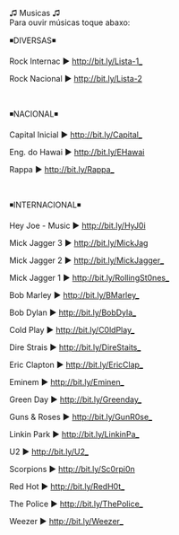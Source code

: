 <p>♫ Musicas ♫<br>
Para ouvir músicas toque abaxo:</p>
<p>◾DIVERSAS◾</p>
<p>Rock Internac ► <a href="http://bit.ly/Lista-1_">http://bit.ly/Lista-1_</a></p>
<p>Rock Nacional ► <a href="http://bit.ly/Lista-2">http://bit.ly/Lista-2</a></p>
<br>
<p>◾NACIONAL◾</p>
<p>Capital Inicial ► <a href="http://bit.ly/Capital_">http://bit.ly/Capital_</a></p>
<p>Eng. do Hawai ► <a href="http://bit.ly/EHawai">http://bit.ly/EHawai</a></p>
<p>Rappa ► <a href="http://bit.ly/Rappa_">http://bit.ly/Rappa_</a></p>
<br>
<p>◾INTERNACIONAL◾</p>
<p>Hey Joe - Music ► <a href="http://bit.ly/HyJ0i">http://bit.ly/HyJ0i</a></p>
<p>Mick Jagger 3 ► <a href="http://bit.ly/MickJag">http://bit.ly/MickJag</a></p>
<p>Mick Jagger 2 ► <a href="http://bit.ly/MickJagger_">http://bit.ly/MickJagger_</a></p>
<p>Mick Jagger 1 ► <a href="http://bit.ly/RollingSt0nes_">http://bit.ly/RollingSt0nes_</a></p>
<p>Bob Marley ► <a href="http://bit.ly/BMarley_">http://bit.ly/BMarley_</a></p>
<p>Bob Dylan ► <a href="http://bit.ly/BobDyla_">http://bit.ly/BobDyla_</a></p>
<p>Cold Play ► <a href="http://bit.ly/C0ldPlay_">http://bit.ly/C0ldPlay_</a></p>
<p>Dire Strais ► <a href="http://bit.ly/DireStaits_">http://bit.ly/DireStaits_</a></p>
<p>Eric Clapton ► <a href="http://bit.ly/EricClap_">http://bit.ly/EricClap_</a></p>
<p>Eminem ► <a href="http://bit.ly/Eminen_">http://bit.ly/Eminen_</a></p>
<p>Green Day ► <a href="http://bit.ly/Greenday_">http://bit.ly/Greenday_</a></p>
<p>Guns &amp; Roses ► <a href="http://bit.ly/GunR0se_">http://bit.ly/GunR0se_</a></p>
<p>Linkin Park ► <a href="http://bit.ly/LinkinPa_">http://bit.ly/LinkinPa_</a></p>
<p>U2 ► <a href="http://bit.ly/U2_">http://bit.ly/U2_</a></p>
<p>Scorpions ► <a href="http://bit.ly/Sc0rpi0n">http://bit.ly/Sc0rpi0n</a></p>
<p>Red Hot ► <a href="http://bit.ly/RedH0t_">http://bit.ly/RedH0t_</a></p>
<p>The Police ► <a href="http://bit.ly/ThePolice_">http://bit.ly/ThePolice_</a></p>
<p>Weezer ► <a href="http://bit.ly/Weezer_">http://bit.ly/Weezer_</a></p>
